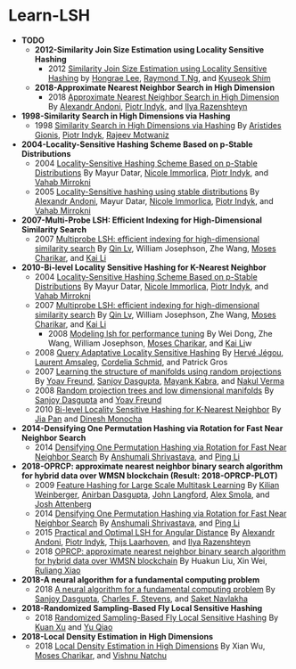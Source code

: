 # Learn-LSH



- **TODO**
  - **2012-Similarity Join Size Estimation using Locality Sensitive Hashing**
    - 2012 [Similarity Join Size Estimation using Locality Sensitive Hashing](https://arxiv.org/abs/1104.3212) by [Hongrae Lee](https://ai.google/research/people/HongraeLee), [Raymond T.Ng](https://www.cs.ubc.ca/~rng/), and [Kyuseok Shim](http://kdd.snu.ac.kr/~shim/)
  - **2018-Approximate Nearest Neighbor Search in High Dimension**
    - 2018 [Approximate Nearest Neighbor Search in High Dimension](https://arxiv.org/abs/1806.09823) By [Alexandr Andoni](http://www.mit.edu/~andoni/), [Piotr Indyk](https://people.csail.mit.edu/indyk/), and [Ilya Razenshteyn](https://www.ilyaraz.org/)
- **1998-Similarity Search in High Dimensions via Hashing**
  - 1998 [Similarity Search in High Dimensions via Hashing](https://www.cs.princeton.edu/courses/archive/spring13/cos598C/Gionis.pdf) By [Aristides Gionis](https://users.ics.aalto.fi/gionis/index.shtml), [Piotr Indyk](https://people.csail.mit.edu/indyk/), [Rajeev Motwaniz](https://en.wikipedia.org/wiki/Rajeev_Motwani#cite_note-Kanpur-19)
- **2004-Locality-Sensitive Hashing Scheme Based on p-Stable Distributions**
  - 2004 [Locality-Sensitive Hashing Scheme Based on p-Stable Distributions](https://www.mlpack.org/papers/lsh.pdf)  By Mayur Datar, [Nicole Immorlica](http://www.immorlica.com/), [Piotr Indyk](https://people.csail.mit.edu/indyk/), and [Vahab Mirrokni](https://ai.google/research/people/mirrokni)
  - 2005 [Locality-Sensitive hashing using stable distributions](http://theory.lcs.mit.edu/~indyk/nips-nn.ps) By [Alexandr Andoni](http://www.mit.edu/~andoni/), Mayur Datar, [Nicole Immorlica](http://www.immorlica.com/), [Piotr Indyk](https://people.csail.mit.edu/indyk/), and [Vahab Mirrokni](https://ai.google/research/people/mirrokni)
- **2007-Multi-Probe LSH: Efficient Indexing for High-Dimensional Similarity Search**
  - 2007 [Multiprobe LSH: efficient indexing for high-dimensional similarity search](http://www.cs.princeton.edu/cass/papers/mplsh_vldb07.pdf) By [Qin Lv](https://www.cs.colorado.edu/~lv/), William Josephson, Zhe Wang, [Moses Charikar](https://profiles.stanford.edu/moses-charikar), and [Kai Li](http://www.cs.princeton.edu/~li/)
- **2010-Bi-level Locality Sensitive Hashing for K-Nearest Neighbor**
  - 2004 [Locality-Sensitive Hashing Scheme Based on p-Stable Distributions](https://www.mlpack.org/papers/lsh.pdf)  By Mayur Datar, [Nicole Immorlica](http://www.immorlica.com/), [Piotr Indyk](https://people.csail.mit.edu/indyk/), and [Vahab Mirrokni](https://ai.google/research/people/mirrokni)
  - 2007 [Multiprobe LSH: efficient indexing for high-dimensional similarity search](http://www.cs.princeton.edu/cass/papers/mplsh_vldb07.pdf) By [Qin Lv](https://www.cs.colorado.edu/~lv/), William Josephson, Zhe Wang, [Moses Charikar](https://profiles.stanford.edu/moses-charikar), and [Kai Li](http://www.cs.princeton.edu/~li/)
    - 2008 [Modeling lsh for performance tuning](http://www.cs.princeton.edu/cass/papers/cikm08.pdf) By Wei Dong, Zhe Wang, William Josephson, [Moses Charikar](https://profiles.stanford.edu/moses-charikar), and [Kai Li](http://www.cs.princeton.edu/~li/)w
  - 2008 [Query Adaptative Locality Sensitive Hashing](https://hal.inria.fr/inria-00318614/document) By [Hervé Jégou](https://research.fb.com/people/jegou-herve/), [Laurent Amsaleg](http://people.rennes.inria.fr/Laurent.Amsaleg/), [Cordelia Schmid](https://thoth.inrialpes.fr/~schmid/), and Patrick Gros
  - 2007 [Learning the structure of manifolds using random projections](http://cseweb.ucsd.edu/~yfreund/papers/rptree_nips.pdf) By [Yoav Freund](https://cseweb.ucsd.edu/~yfreund/), [Sanjoy Dasgupta](https://dblp.org/pers/hd/d/Dasgupta:Sanjoy), [Mayank Kabra](https://dblp.uni-trier.de/pers/hd/k/Kabra:Mayank), and [Nakul Verma](http://www.cs.columbia.edu/~verma/)
  - 2008 [Random projection trees and low dimensional manifolds](http://cseweb.ucsd.edu/~dasgupta/papers/rptree-stoc.pdf) By [Sanjoy Dasgupta](https://dblp.org/pers/hd/d/Dasgupta:Sanjoy) and [Yoav Freund](https://cseweb.ucsd.edu/~yfreund/)
  - 2010 [Bi-level Locality Sensitive Hashing for K-Nearest Neighbor](https://ieeexplore.ieee.org/document/6228099/) By [Jia Pan](http://rll.berkeley.edu/~jia/) and [Dinesh Monocha](http://www.cs.unc.edu/~dm/)
- **2014-Densifying One Permutation Hashing via Rotation for Fast Near Neighbor Search**
  - 2014 [Densifying One Permutation Hashing via Rotation for Fast Near Neighbor Search](https://pdfs.semanticscholar.org/6d55/2d38404a5e01d142322c456c50ffaf3d3a1f.pdf) By [Anshumali Shrivastava](https://www.cs.rice.edu/~as143/), and [ Ping Li](http://www.stat.rutgers.edu/home/pingli/)
- **2018-OPRCP: approximate nearest neighbor binary search algorithm for hybrid data over WMSN blockchain (Result: 2018-OPRCP-PLOT)**
  - 2009 [Feature Hashing for Large Scale Multitask Learning](https://arxiv.org/pdf/0902.2206.pdf) By [Kilian Weinberger](http://kilian.cs.cornell.edu/index.html), [Anirban Dasgupta](https://scholar.google.com/citations?user=plJC8R0AAAAJ&hl=en), [John Langford](http://hunch.net/~jl/), [Alex Smola](https://alex.smola.org/), and [Josh Attenberg](https://dblp.org/pers/hd/a/Attenberg:Josh)
  - 2014 [Densifying One Permutation Hashing via Rotation for Fast Near Neighbor Search](https://pdfs.semanticscholar.org/6d55/2d38404a5e01d142322c456c50ffaf3d3a1f.pdf) By [Anshumali Shrivastava](https://www.cs.rice.edu/~as143/), and [ Ping Li](http://www.stat.rutgers.edu/home/pingli/)
  - 2015 [Practical and Optimal LSH for Angular Distance](https://arxiv.org/abs/1509.02897) By [Alexandr Andoni](http://www.mit.edu/~andoni/), [Piotr Indyk](https://people.csail.mit.edu/indyk/), [Thijs Laarhoven](http://www.thijs.com/), and [Ilya Razenshteyn](https://www.ilyaraz.org/)
  - 2018 [OPRCP: approximate nearest neighbor binary search algorithm for hybrid data over WMSN blockchain](https://link.springer.com/article/10.1186/s13638-018-1221-3) By Huakun Liu, Xin Wei, [Ruliang Xiao](https://dblp.org/pers/hd/x/Xiao:Ruliang)
- **2018-A neural algorithm for a fundamental computing problem**
  - 2018 [A neural algorithm for a fundamental computing problem](http://science.sciencemag.org/content/358/6364/793) By [Sanjoy Dasgupta](https://dblp.org/pers/hd/d/Dasgupta:Sanjoy), [Charles F. Stevens](https://www.salk.edu/scientist/charles-f-stevens/), and [Saket Navlakha](https://www.salk.edu/scientist/saket-navlakha/)
- **2018-Randomized Sampling-Based Fly Local Sensitive Hashing**
  - 2018 [Randomized Sampling-Based Fly Local Sensitive Hashing](https://www.researchgate.net/publication/327994945_Randomized_Sampling-Based_Fly_Local_Sensitive_Hashing) By [Kuan Xu](https://dblp.uni-trier.de/pers/hd/x/Xu:Kuan) and [Yu Qiao](http://automation.sjtu.edu.cn/en/ShowPeople.aspx?info_id=391&info_lb=326&flag=224)
- **2018-Local Density Estimation in High Dimensions**
  - 2018 [Local Density Estimation in High Dimensions](http://proceedings.mlr.press/v80/wu18a/wu18a.pdf) By Xian Wu, [Moses Charikar](https://profiles.stanford.edu/moses-charikar), and [Vishnu Natchu](https://dblp.org/pers/hd/n/Natchu:Vishnu)


